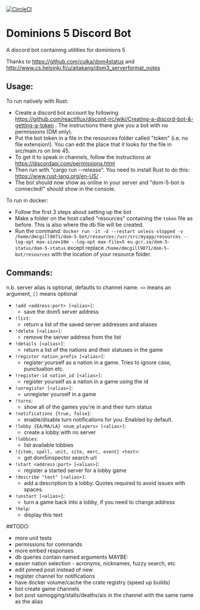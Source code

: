 [![CircleCI](https://circleci.com/gh/djmcgill/dominions-5-status/tree/master.svg?style=svg)](https://circleci.com/gh/djmcgill/dominions-5-status/tree/master)

# Dominions 5 Discord Bot
A discord bot containing utilities for dominions 5

Thanks to https://github.com/culka/dom4status and http://www.cs.helsinki.fi/u/aitakang/dom3_serverformat_notes

## Usage:
To run natively with Rust:
- Create a discord bot account by following https://github.com/reactiflux/discord-irc/wiki/Creating-a-discord-bot-&-getting-a-token . The instructions there give you a bot with no permissions (DM only).
- Put the bot token in a file in the resources folder called "token" (i.e. no file extension!). You can edit the place that it looks for the file in src/main.rs on line 45.
- To get it to speak in channels, follow the instructions at https://discordapi.com/permissions.html
- Then run with "cargo run --release". You need to install Rust to do this: https://www.rust-lang.org/en-US/ .
- The bot should now show as online in your server and "dom-5-bot is connected!" should show in the console.

To run in docker:
- Follow the first 3 steps about setting up the bot
- Make a folder on the host called "resources" containing the `token` file as before. This is also where the db file will be created.
- Run the command: `docker run -it -d --restart unless-stopped -v /home/dmcgill9071/dom-5-bot/resources:/usr/src/myapp/resources --log-opt max-size=10m --log-opt max-file=5 eu.gcr.io/dom-5-status/dom-5-status` except replace `/home/dmcgill9071/dom-5-bot/resources` with the location of your resource folder.


## Commands:
n.b. server alias is optional, defaults to channel name.
`<>` means an argument, `[]` means optional
- `!add <address:port> [<alias>]`:
    - save the dom5 server address
- `!list`:
    - return a list of the saved server addresses and aliases
- `!delete [<alias>]`:
    - remove the server address from the list
- `!details [<alias>]`:
    - return a list of the nations and their statuses in the game
- `!register nation_prefix [<alias>]`:
    - register yourself as a nation in a game. Tries to ignore case, punctuation etc.
- `!register-id nation_id [<alias>]`:
    - register yourself as a nation in a game using the id
- `!unregister [<alias>]`:
    - unregister yourself in a game
- `!turns`:
    - show all of the games you're in and their turn status
- `!notifications {true, false}`:
    - enable/disable turn notifications for you. Enabled by default.
- `!lobby {EA/MA/LA} <num_players> [<alias>]`:
    - create a lobby with no server
- `!lobbies`:
    - list available lobbies
- `!{item, spell, unit, site, merc, event} <text>`:
    - get dom5inspector search url
- `!start <address:port> [<alias>]`:
    - register a started server for a lobby game
- `!describe "text" [<alias>]`:
    - add a description to a lobby. Quotes required to avoid issues with spaces.
- `!unstart [<alias>]`:
    - turn a game back into a lobby, if you need to change address
- `!help`:
    - display this text

##TODO:
* more unit tests
* permissions for commands
* more embed responses
* db queries contain named arguments
MAYBE:
* easier nation selection - acronyms, nicknames, fuzzy search, etc
* edit pinned post instead of new
* register channel for notifications
* have docker volume/cache the crate registry (speed up builds)
* bot create game channels
* bot post samogging/stalls/deaths/ais in the channel with the same name as the alias
